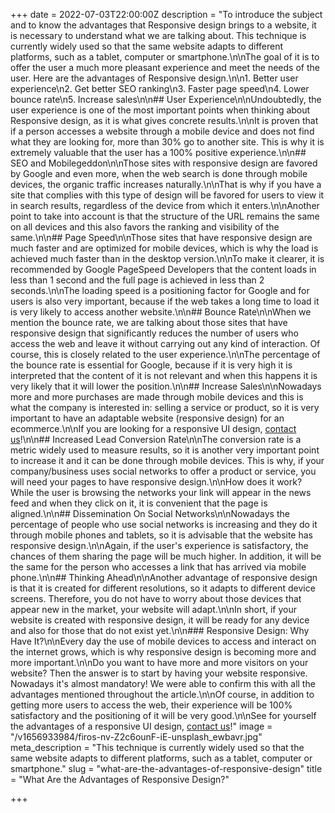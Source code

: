 +++
date = 2022-07-03T22:00:00Z
description = "To introduce the subject and to know the advantages that Responsive design brings to a website, it is necessary to understand what we are talking about. This technique is currently widely used so that the same website adapts to different platforms, such as a tablet, computer or smartphone.\n\nThe goal of it is to offer the user a much more pleasant experience and meet the needs of the user. Here are the advantages of Responsive design.\n\n1. Better user experience\n2. Get better SEO ranking\n3. Faster page speed\n4. Lower bounce rate\n5. Increase sales\n\n## User Experience\n\nUndoubtedly, the user experience is one of the most important points when thinking about Responsive design, as it is what gives concrete results.\n\nIt is proven that if a person accesses a website through a mobile device and does not find what they are looking for, more than 30% go to another site. This is why it is extremely valuable that the user has a 100% positive experience.\n\n## SEO and Mobilegeddon\n\nThose sites with responsive design are favored by Google and even more, when the web search is done through mobile devices, the organic traffic increases naturally.\n\nThat is why if you have a site that complies with this type of design will be favored for users to view it in search results, regardless of the device from which it enters.\n\nAnother point to take into account is that the structure of the URL remains the same on all devices and this also favors the ranking and visibility of the same.\n\n## Page Speed\n\nThose sites that have responsive design are much faster and are optimized for mobile devices, which is why the load is achieved much faster than in the desktop version.\n\nTo make it clearer, it is recommended by Google PageSpeed Developers that the content loads in less than 1 second and the full page is achieved in less than 2 seconds.\n\nThe loading speed is a positioning factor for Google and for users is also very important, because if the web takes a long time to load it is very likely to access another website.\n\n## Bounce Rate\n\nWhen we mention the bounce rate, we are talking about those sites that have responsive design that significantly reduces the number of users who access the web and leave it without carrying out any kind of interaction. Of course, this is closely related to the user experience.\n\nThe percentage of the bounce rate is essential for Google, because if it is very high it is interpreted that the content of it is not relevant and when this happens it is very likely that it will lower the position.\n\n## Increase Sales\n\nNowadays more and more purchases are made through mobile devices and this is what the company is interested in: selling a service or product, so it is very important to have an adaptable website (responsive design) for an ecommerce.\n\nIf you are looking for a responsive UI design, [contact us](/contact)!\n\n## Increased Lead Conversion Rate\n\nThe conversion rate is a metric widely used to measure results, so it is another very important point to increase it and it can be done through mobile devices. This is why, if your company/business uses social networks to offer a product or service, you will need your pages to have responsive design.\n\nHow does it work? While the user is browsing the networks your link will appear in the news feed and when they click on it, it is convenient that the page is aligned.\n\n## Dissemination On Social Networks\n\nNowadays the percentage of people who use social networks is increasing and they do it through mobile phones and tablets, so it is advisable that the website has responsive design.\n\nAgain, if the user's experience is satisfactory, the chances of them sharing the page will be much higher. In addition, it will be the same for the person who accesses a link that has arrived via mobile phone.\n\n## Thinking Ahead\n\nAnother advantage of responsive design is that it is created for different resolutions, so it adapts to different device screens. Therefore, you do not have to worry about those devices that appear new in the market, your website will adapt.\n\nIn short, if your website is created with responsive design, it will be ready for any device and also for those that do not exist yet.\n\n### Responsive Design: Why Have It?\n\nEvery day the use of mobile devices to access and interact on the internet grows, which is why responsive design is becoming more and more important.\n\nDo you want to have more and more visitors on your website? Then the answer is to start by having your website responsive. Nowadays it's almost mandatory! We were able to confirm this with all the advantages mentioned throughout the article.\n\nOf course, in addition to getting more users to access the web, their experience will be 100% satisfactory and the positioning of it will be very good.\n\nSee for yourself the advantages of a responsive UI design, [contact us](/contact)!"
image = "/v1656933984/firos-nv-Z2c6ounF-iE-unsplash_ewbavr.jpg"
meta_description = "This technique is currently widely used so that the same website adapts to different platforms, such as a tablet, computer or smartphone."
slug = "what-are-the-advantages-of-responsive-design"
title = "What Are the Advantages of Responsive Design?"

+++
